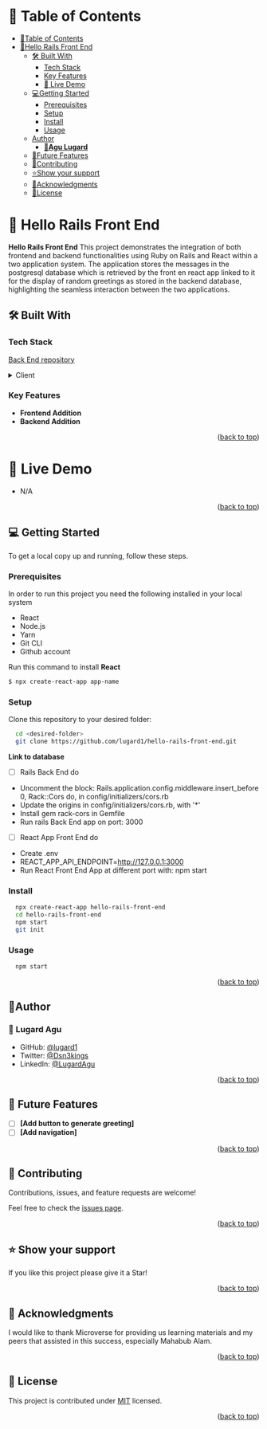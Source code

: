 # 📗 Table of Contents

- [📗Table of Contents](#-table-of-contents)
- [📖Hello Rails Front End](#hello-rails-front-end)
  - [🛠 Built With](#built-with)
    - [Tech Stack](#tech-stack)
    - [Key Features](#key-features)
    - [🚀 Live Demo](#live-demo)
  - [💻Getting Started](#getting-started)
    - [Prerequisites](#prerequisites)
    - [Setup](#setup)
    - [Install](#install)
    - [Usage](#usage)
  - [Author](#author)
    - [👤**Agu Lugard**](#agu-lugard)
  - [🔭Future Features](#future-features)
  - [🤝Contributing](#contributing)
  - [⭐️Show your support](#support)
  - [🙏Acknowledgments](#acknowledgements)
  - [📝License](#license)

<!-- PROJECT DESCRIPTION -->

# 📖 Hello Rails Front End <a name="hello-rails-front-end"></a>

**Hello Rails Front End** This project demonstrates the integration of both frontend and backend functionalities using Ruby on Rails and React within a two application system. The application stores the messages in the postgresql database which is retrieved by the front en react app linked to it for the display of random greetings as stored in the backend database, highlighting the seamless interaction between the two applications.

## 🛠 Built With <a name="built-with"></a>

### Tech Stack <a name="tech-stack"></a>

[Back End repository](https://github.com/lugard1/hello-rails-back-end)

<details>
  <summary>Client</summary>
  <ul>
    <li>React</li>
  </ul>
</details>

<!-- Features -->

### Key Features <a name="key-features"></a>

- **Frontend Addition**
- **Backend Addition**

<p align="right">(<a href="#readme-top">back to top</a>)</p>

# 🚀 Live Demo <a name="live-demo"></a>

- N/A

<p align="right">(<a href="#readme-top">back to top</a>)</p>


<!-- GETTING STARTED -->

## 💻 Getting Started<a name="getting-started"></a>

To get a local copy up and running, follow these steps.

### Prerequisites <a name="prerequisites"></a>

In order to run this project you need the following installed in your local system

- React
- Node.js
- Yarn
- Git CLI
- Github account

Run this command to install **React**

```bash
$ npx create-react-app app-name
```

### Setup <a name="setup"></a>

Clone this repository to your desired folder:

```sh
  cd <desired-folder>
  git clone https://github.com/lugard1/hello-rails-front-end.git
```
**Link to database** <br>
- [ ] Rails Back End do
- Uncomment the block: Rails.application.config.middleware.insert_before 0, Rack::Cors do, in config/initializers/cors.rb
- Update the origins in config/initializers/cors.rb, with '*'
- Install gem rack-cors in Gemfile
- Run rails Back End app on port: 3000
- [ ] React App Front End do
- Create .env
- REACT_APP_API_ENDPOINT=http://127.0.0.1:3000
- Run React Front End App at different port with: npm start

### Install <a name="install"></a>

```sh
  npx create-react-app hello-rails-front-end
  cd hello-rails-front-end
  npm start
  git init

```

### Usage <a name="usage"></a>

```sh
  npm start
```

<p align="right">(<a href="#readme-top">back to top</a>)</p>

<!-- AUTHORS -->

## 👤Author<a name="author"></a>

### 👤 **Lugard Agu**<a name="agu-lugard"></a>

- GitHub: [@lugard1](https://github.com/lugard1)
- Twitter: [@Dsn3kings](https://twitter.com/Dsn3kings)
- LinkedIn: [@LugardAgu](https://www.linkedin.com/in/lugardagu)

<p align="right">(<a href="#readme-top">back to top</a>)</p>

<!-- FUTURE FEATURES -->
 
## 🔭 Future Features <a name="future-features"></a>

- [ ] **[Add button to generate greeting]**
- [ ] **[Add navigation]**

<p align="right">(<a href="#readme-top">back to top</a>)</p>

<!-- CONTRIBUTING -->

## 🤝 Contributing <a name="contributing"></a>

Contributions, issues, and feature requests are welcome!

Feel free to check the [issues page](../../issues/).

<p align="right">(<a href="#readme-top">back to top</a>)</p>

<!-- SUPPORT -->

## ⭐️ Show your support <a name="support"></a>

If you like this project please give it a Star!

<p align="right">(<a href="#readme-top">back to top</a>)</p>

<!-- ACKNOWLEDGEMENTS -->

## 🙏 Acknowledgments <a name="acknowledgements"></a>

I would like to thank Microverse for providing us learning materials and my peers that assisted in this success, especially Mahabub Alam.

<p align="right">(<a href="#readme-top">back to top</a>)</p>

<!-- LICENSE -->

## 📝 License <a name="license"></a>

This project is contributed under [MIT](./LICENSE) licensed.

<p align="right">(<a href="#readme-top">back to top</a>)</p>